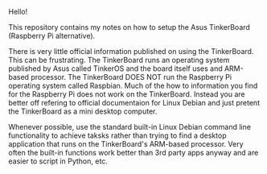 Hello!

This repository contains my notes on how to setup the Asus TinkerBoard (Raspberry Pi alternative). 

There is very little official information published on using the TinkerBoard. This can be frustrating. The TinkerBoard runs an operating system published by Asus called TinkerOS and the board itself uses and ARM-based processor. The TinkerBoard DOES NOT run the Raspberry Pi operating system called Raspbian. Much of the how to information you find for the Raspberry Pi does not work on the TinkerBoard. Instead you are better off refering to official documentaion for Linux Debian and just pretent the TinkerBoard as a mini desktop computer.

Whenever possible, use the standard built-in Linux Debian command line functionality to achieve taksks rather than trying to find a desktop application that runs on the TinkerBoard's ARM-based processor. Very often the built-in functions work better than 3rd party apps anyway and are easier to script in Python, etc.
